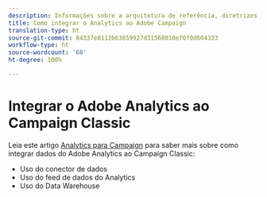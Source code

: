 ```yaml
---
description: Informações sobre a arquitetura de referência, diretrizes, etapas de configuração e testes que os especialistas em implementação precisam seguir ao integrar o Adobe Analytics ao Adobe Campaign.
title: Como integrar o Analytics ao Adobe Campaign
translation-type: ht
source-git-commit: 84337e8112b63859927d31568010ef0f0d604333
workflow-type: ht
source-wordcount: '68'
ht-degree: 100%

---
```



# Integrar o Adobe Analytics ao Campaign Classic

Leia este artigo [Analytics para Campaign](https://helpx.adobe.com/br/marketing-cloud/how-to/analytics-ac.html) para saber mais sobre como integrar dados do Adobe Analytics ao Campaign Classic:

* Uso do conector de dados
* Uso do feed de dados do Analytics
* Uso do Data Warehouse
